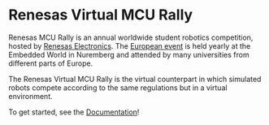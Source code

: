 # Renesas Virtual MCU Rally

Renesas MCU Rally is an annual worldwide student robotics competition, hosted by [Renesas Electronics](https://www.renesas.com/us/en). The [European event](https://renesasrulz.com/university/mcurally/) is held yearly at the Embedded World in Nuremberg and attended by many universities from different parts of Europe.

The Renesas Virtual MCU Rally is the virtual counterpart in which simulated robots compete according to the same regulations but in a virtual environment.

To get started, see the [Documentation](https://github.com/renesas-virtual-mcu-rally/simulator/blob/master/instructions.pdf)!
